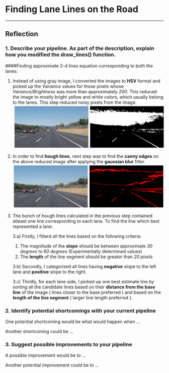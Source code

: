 # **Finding Lane Lines on the Road** 

---


## Reflection

### 1. Describe your pipeline. As part of the description, explain how you modified the draw_lines() function.

####Finding approximate 2-d lines equation corresponding to both the lanes:

1. Instead of using gray image, I converted the images to **HSV** format and picked up the *Variance* values for those pixels whose *Variance*/*Brightness* was more than approximately *200*. This reduced the image to mostly bright yellow and white colors, which usually belong to the lanes. This step reduced noisy pixels from the image.
![HSV Filter](writeup_images/hsvfilter.png "Applying HSV Variance filter")

2. In order to find **hough lines**, next step was to find the **canny edges** on the above reduced image after applying the **gaussian blur** filter.
![HSV Filter](writeup_images/hough.png "Finding Hough Lines")


3. The bunch of hough lines calculated in the previous step contained atleast one line corresponding to each lane. To find the line which best represented a lane:
	
	3.a) Firstly, I filterd all the lines based on the following criteria:
	1. The magnitude of the **slope** should be between approximate *30 degrees* to *60 degrees* (Experimentally determined values)
	2. The **length** of the line segment should be greator than *20 pixels*

	3.b) Secondly, I categorized all lines having **negative** slope to the left lane and **positive** slope to the right.
	
	3.c) Thirdly, for each lane side, I picked up one best estimate line by sorting all the candidate lines based on their **distance from the base line** of the image ( lines closer to the base preferred ) and based on the **length of the line segment** ( larger line length preferred ).   	





### 2. Identify potential shortcomings with your current pipeline


One potential shortcoming would be what would happen when ... 

Another shortcoming could be ...


### 3. Suggest possible improvements to your pipeline

A possible improvement would be to ...

Another potential improvement could be to ...
